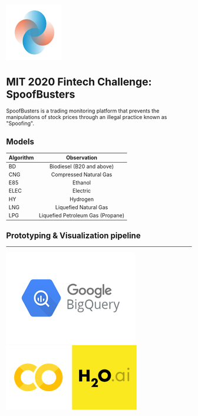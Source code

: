 <img src="charts/logo.JPG" height="150" width="150">

# MIT 2020 Fintech Challenge: SpoofBusters
SpoofBusters is a trading monitoring platform that prevents the manipulations of stock prices through an illegal practice known as "Spoofing".




## Models
| Algorithm        | Observation    |
| ------------- |:-------------:| 
|BD             | Biodiesel (B20 and above)|
|CNG            | Compressed Natural Gas| 
|E85            | Ethanol |
|ELEC           | Electric|
|HY             | Hydrogen| 
|LNG            | Liquefied Natural Gas| 
|LPG            | Liquefied Petroleum Gas (Propane)|


## Prototyping & Visualization pipeline
***
<img src="charts/BigQuery.png" height="250" width="350">
<img src="charts/colab.png" height="175" width="175">
<img src="charts/h2oai.jfif" height="175" width="175">



